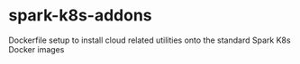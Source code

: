 # spark-k8s-addons
Dockerfile setup to install cloud related utilities onto the standard Spark K8s Docker images
